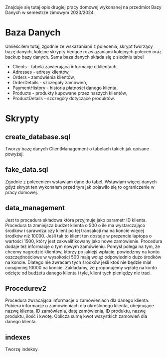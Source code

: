 Znajduje się tutaj opis drugiej pracy domowej wykonanej na przedmiot Bazy Danych w semestrze zimowym 2023/2024.

# Baza Danych
Umieściłem tutaj, zgodnie ze wskazaniami z polecenia, skrypt tworzący bazę danych, kolejne skrypty będące rozwiązaniami kolejnych poleceń oraz backup bazy danych. Sama baza danych składa się z siedmiu tabel
- Clients - tabela zawierająca informacje o klientach,
- Adresses - adresy klientów,
- Orders - zamówienia klientów,
- OrderDetails - szczegóły zamówień,
- PaymentHistory - historia płatności danego klienta,
- Products - produkty kupowane przez naszych klientów,
- ProductDetails - szczegóły dotyczące produktów.
# Skrypty 
## create_database.sql
Tworzy bazę danych ClientManagement o tabelach takich jak opisane powyżej. 
## fake_data.sql
Zgodnie z poleceniem wstawiam dane do tabel. Wstawiam więcej danych gdyż skrypt ten wykonałem przed tym jak pojawiło się to ograniczenie w pracy domowej. 
## data_management
Jest to procedura składowa która przyjmuje jako parametr ID klienta. Procedura ta zmniejsza budżet klienta o 500 o ile ma wystarczająco środków i sprawdza czy klient po tej transakcji ma na koncie więcej środków niż 10000. Jeśli tak to klient ten dostaje w prezencie laptopa o wartości 1500, który jest zakwalifikowany jako nowe zamówienie. Procedura dodaje też informacje o tym nowym zamówieniu. Pomysł polega na tym, że chcemy nagrodzić klientów, którzy po jakiejś wpłacie, powiedzmy na konto oszczędnościowe w wysokości 500 mają wciąż odpowiednio dużo środków na koncie. Dlatego nie zwracam tych środków jeśli ktoś nie będzie miał conajmniej 10000 na koncie. Zakładamy, że proponujemy wpłatę na konto odcięte od budżetu danego klienta i tyle, klient tych pieniędzy nie traci.
## Procedurev2
Procedura zwracająca informacje o zamówieniach dla danego klienta. Pobiera informacje o zamówieniach dla określonego klienta, obejmujące nazwę klienta, ID zamówienia, datę zamówienia, ID produktu, nazwę produktu, ilość i kwotę. Oblicza sumę kwot wszystkich zamówień dla danego klienta.
## indexes
Tworzę indeksy. 

